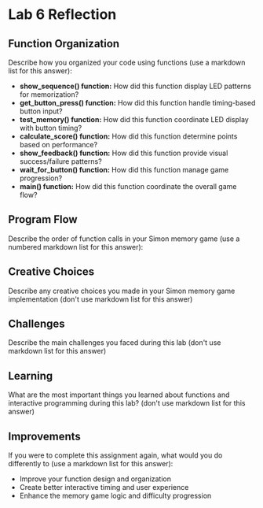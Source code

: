 # Lab 6 Reflection

## Function Organization

Describe how you organized your code using functions (use a markdown list for this answer):

- **show_sequence() function:** How did this function display LED patterns for memorization?
- **get_button_press() function:** How did this function handle timing-based button input?
- **test_memory() function:** How did this function coordinate LED display with button timing?
- **calculate_score() function:** How did this function determine points based on performance?
- **show_feedback() function:** How did this function provide visual success/failure patterns?
- **wait_for_button() function:** How did this function manage game progression?
- **main() function:** How did this function coordinate the overall game flow?

## Program Flow

Describe the order of function calls in your Simon memory game (use a numbered markdown list for this answer):


## Creative Choices

Describe any creative choices you made in your Simon memory game implementation (don't use markdown list for this answer)

## Challenges

Describe the main challenges you faced during this lab (don't use markdown list for this answer)

## Learning

What are the most important things you learned about functions and interactive programming during this lab? (don't use markdown list for this answer)

## Improvements

If you were to complete this assignment again, what would you do differently to (use a markdown list for this answer):

- Improve your function design and organization
- Create better interactive timing and user experience
- Enhance the memory game logic and difficulty progression